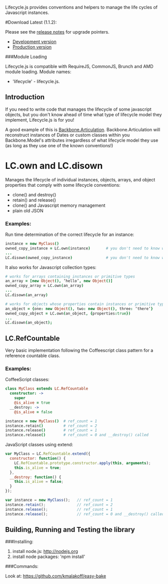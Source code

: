 Lifecycle.js provides conventions and helpers to manage the life cycles of Javascript instances.

#Download Latest (1.1.2):

Please see the [release notes](https://github.com/kmalakoff/lifecycle/blob/master/RELEASE_NOTES.md) for upgrade pointers.

* [Development version](https://raw.github.com/kmalakoff/lifecycle/1.0.2/lifecycle.js)
* [Production version](https://raw.github.com/kmalakoff/lifecycle/1.0.2/lifecycle.min.js)

###Module Loading

Lifecycle.js is compatible with RequireJS, CommonJS, Brunch and AMD module loading. Module names:

* 'lifecycle' - lifecycle.js.

Introduction
------------
If you need to write code that manages the lifecycle of some javascript objects, but you don't know ahead of time what type of lifecycle model they implement, Lifecycle.js is for you!

A good example of this is [Backbone.Articulation](https://github.com/kmalakoff/backbone-articulation). Backbone.Articulation will reconstruct instances of Dates or custom classes within you Backbone.Model's attributes irregardless of what lifecycle model they use (as long as they use one of the known conventions!)

# LC.own and LC.disown
Manages the lifecycle of individual instances, objects, arrays, and object properties that comply with some lifecycle conventions:

* clone() and destroy()
* retain() and release()
* clone() and Javascript memory management
* plain old JSON

### Examples:

Run time determination of the correct lifecycle for an instance:

```coffeescript
instance = new MyClass()
owned_copy_instance = LC.own(instance)       # you don't need to know whether MyClass needs to get cloned, retained, etc
...
LC.disown(owned_copy_instance)               # you don't need to know whether MyClass needs to get destroyed, released, etc
```

It also works for Javascript collection types:

```coffeescript
# works for arrays containing instances or primitive types
an_array = [new Object(), ‘hello’, new Object()]
owned_copy_array = LC.own(an_array)
...
LC.disown(an_array)

# works for objects whose properties contain instances or primitive types
an_object = {one: new Object(), two: new Object(), three: ‘there’}
owned_copy_object = LC.own(an_object, {properties:true})
...
LC.disown(an_object);
```

## LC.RefCountable
Very basic implementation following the Coffeescript class pattern for a reference countable class.

### Examples:

CoffeeScript classes:

```coffeescript
class MyClass extends LC.RefCountable
  constructor: ->
    super
    @is_alive = true
  __destroy: ->
    @is_alive = false

instance = new MyClass()  # ref_count = 1
instance.retain()         # ref_count = 2
instance.release()        # ref_count = 1
instance.release()        # ref_count = 0 and __destroy() called
```

JavaScript classes using extend:

```javascript
var MyClass = LC.RefCountable.extend({
  constructor: function() {
    LC.RefCountable.prototype.constructor.apply(this, arguments);
    this.is_alive = true;
  },
  __destroy: function() {
    this.is_alive = false;
  }
});

var instance = new MyClass();   // ref_count = 1
instance.retain();              // ref_count = 2
instance.release();             // ref_count = 1
instance.release();             // ref_count = 0 and __destroy() called
```

Building, Running and Testing the library
-----------------------

###Installing:

1. install node.js: http://nodejs.org
2. install node packages: 'npm install'

###Commands:

Look at: https://github.com/kmalakoff/easy-bake